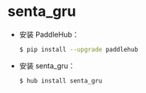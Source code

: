 # senta_gru
* 安装 PaddleHub：

    ```bash
    $ pip install --upgrade paddlehub
    ```

* 安装 senta_gru：

    ```bash
    $ hub install senta_gru
    ```
